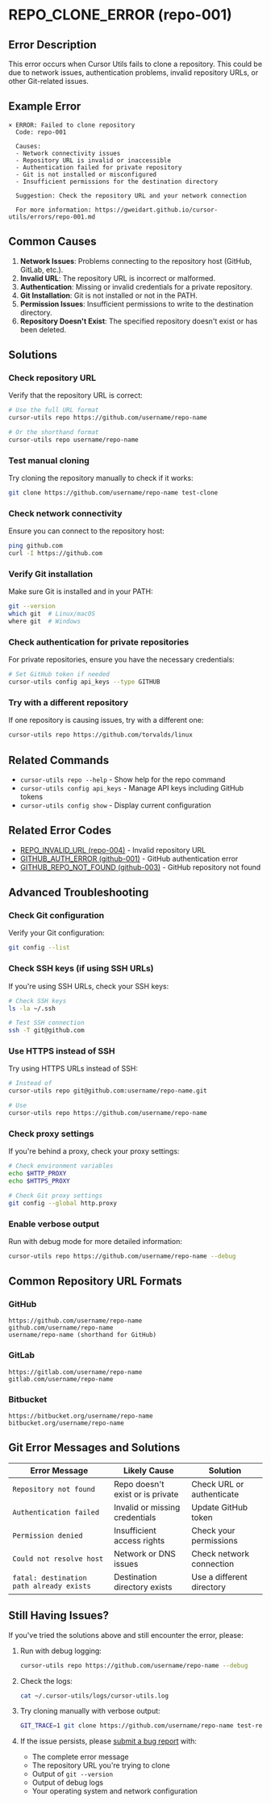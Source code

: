 # REPO_CLONE_ERROR (repo-001)

## Error Description

This error occurs when Cursor Utils fails to clone a repository. This could be due to network issues, authentication problems, invalid repository URLs, or other Git-related issues.

## Example Error

```
× ERROR: Failed to clone repository
  Code: repo-001
  
  Causes:
  - Network connectivity issues
  - Repository URL is invalid or inaccessible
  - Authentication failed for private repository
  - Git is not installed or misconfigured
  - Insufficient permissions for the destination directory
  
  Suggestion: Check the repository URL and your network connection
  
  For more information: https://gweidart.github.io/cursor-utils/errors/repo-001.md
```

## Common Causes

1. **Network Issues**: Problems connecting to the repository host (GitHub, GitLab, etc.).
2. **Invalid URL**: The repository URL is incorrect or malformed.
3. **Authentication**: Missing or invalid credentials for a private repository.
4. **Git Installation**: Git is not installed or not in the PATH.
5. **Permission Issues**: Insufficient permissions to write to the destination directory.
6. **Repository Doesn't Exist**: The specified repository doesn't exist or has been deleted.

## Solutions

### Check repository URL

Verify that the repository URL is correct:

```bash
# Use the full URL format
cursor-utils repo https://github.com/username/repo-name

# Or the shorthand format
cursor-utils repo username/repo-name
```

### Test manual cloning

Try cloning the repository manually to check if it works:

```bash
git clone https://github.com/username/repo-name test-clone
```

### Check network connectivity

Ensure you can connect to the repository host:

```bash
ping github.com
curl -I https://github.com
```

### Verify Git installation

Make sure Git is installed and in your PATH:

```bash
git --version
which git  # Linux/macOS
where git  # Windows
```

### Check authentication for private repositories

For private repositories, ensure you have the necessary credentials:

```bash
# Set GitHub token if needed
cursor-utils config api_keys --type GITHUB
```

### Try with a different repository

If one repository is causing issues, try with a different one:

```bash
cursor-utils repo https://github.com/torvalds/linux
```

## Related Commands

- `cursor-utils repo --help` - Show help for the repo command
- `cursor-utils config api_keys` - Manage API keys including GitHub tokens
- `cursor-utils config show` - Display current configuration

## Related Error Codes

- [REPO_INVALID_URL (repo-004)](repo-004.md) - Invalid repository URL
- [GITHUB_AUTH_ERROR (github-001)](github-001.md) - GitHub authentication error
- [GITHUB_REPO_NOT_FOUND (github-003)](github-003.md) - GitHub repository not found

## Advanced Troubleshooting

### Check Git configuration

Verify your Git configuration:

```bash
git config --list
```

### Check SSH keys (if using SSH URLs)

If you're using SSH URLs, check your SSH keys:

```bash
# Check SSH keys
ls -la ~/.ssh

# Test SSH connection
ssh -T git@github.com
```

### Use HTTPS instead of SSH

Try using HTTPS URLs instead of SSH:

```bash
# Instead of
cursor-utils repo git@github.com:username/repo-name.git

# Use
cursor-utils repo https://github.com/username/repo-name
```

### Check proxy settings

If you're behind a proxy, check your proxy settings:

```bash
# Check environment variables
echo $HTTP_PROXY
echo $HTTPS_PROXY

# Check Git proxy settings
git config --global http.proxy
```

### Enable verbose output

Run with debug mode for more detailed information:

```bash
cursor-utils repo https://github.com/username/repo-name --debug
```

## Common Repository URL Formats

### GitHub

```
https://github.com/username/repo-name
github.com/username/repo-name
username/repo-name (shorthand for GitHub)
```

### GitLab

```
https://gitlab.com/username/repo-name
gitlab.com/username/repo-name
```

### Bitbucket

```
https://bitbucket.org/username/repo-name
bitbucket.org/username/repo-name
```

## Git Error Messages and Solutions

| Error Message | Likely Cause | Solution |
|---------------|--------------|----------|
| `Repository not found` | Repo doesn't exist or is private | Check URL or authenticate |
| `Authentication failed` | Invalid or missing credentials | Update GitHub token |
| `Permission denied` | Insufficient access rights | Check your permissions |
| `Could not resolve host` | Network or DNS issues | Check network connection |
| `fatal: destination path already exists` | Destination directory exists | Use a different directory |

## Still Having Issues?

If you've tried the solutions above and still encounter the error, please:

1. Run with debug logging:
   ```bash
   cursor-utils repo https://github.com/username/repo-name --debug
   ```

2. Check the logs:
   ```bash
   cat ~/.cursor-utils/logs/cursor-utils.log
   ```

3. Try cloning manually with verbose output:
   ```bash
   GIT_TRACE=1 git clone https://github.com/username/repo-name test-repo
   ```

4. If the issue persists, please [submit a bug report](https://github.com/gweidart/cursor-utils/issues) with:
   - The complete error message
   - The repository URL you're trying to clone
   - Output of `git --version`
   - Output of debug logs
   - Your operating system and network configuration 